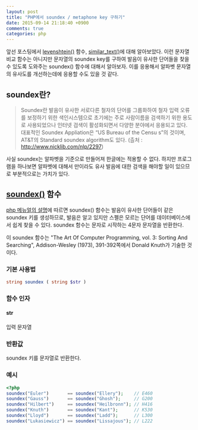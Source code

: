 ```yaml
---
layout: post
title: "PHP에서 soundex / metaphone key 구하기"
date: 2015-09-14 21:18:40 +0900
comments: true
categories: php
---
```

앞선 포스팅에서 [levenshtein()](/2015/09/14/calculate-distance-between-two-strings-in-php-levenshtein/) 함수, [similar_text()](/2015/09/14/calculate-distance-between-two-strings-in-php-similar-text)에 대해 알아보았다.
이런 문자열 비교 함수는 아니지만 문자열의 soundex key를 구하여 발음이 유사한 단어들을 찾을 수 있도록 도와주는 soundex() 함수에 대해서 알아보자. 이를 응용해서 알파벳 문자열의 유사도를 개선하는데에 응용할 수도 있을 것 같다.

## soundex란?

> Soundex란 발음이 유사한 서로다른 철자의 단어를 그룹화하여 철자 입력 오류를 보정하기 위한 색인시스템으로 초기에는 주로 사람이름을 검색하기 위한 용도로 사용되었으나 인터넷 검색이 활성화되면서 다양한 분야에서 응용되고 있다. 대표적인 Soundex Appliation은 “US Bureau of the Censu s”의 것이며, AT&T의 Standard soundex algorithm도 있다.
> (츨처 : http://www.nicklib.com/nlp/2297)

사실 soundex는 알파벳을 기준으로 만들어져 한글에는 적용할 수 없다. 하지만 프로그램을 하나보면 알파벳에 대해서 만이라도 유사 발음에 대한 검색을 해야할 일이 있으므로 부분적으로는 가치가 있다.

## [soundex()](http://php.net/manual/en/function.soundex.php) 함수

[php 메뉴얼의 설명](http://php.net/manual/en/function.soundex.php)에 따르면 soundex() 함수는 발음이 유사한 단어들이 같은 soundex 키를 생성하므로, 발음은 알고 있지만 스펠은 모르는 단어를 데이터베이스에서 쉽게 찾을 수 있다. soundex 함수는 문자로 시작하는 4문자 문자열을 반환한다.

이 soundex 함수는 "The Art Of Computer Programming, vol. 3: Sorting And Searching", Addison-Wesley (1973), 391-392쪽에서 Donald Knuth가 기술한 것이다.

### 기본 사용법

```php
string soundex ( string $str )
```

### 함수 인자

#### str
입력 문자열

### 반환값

soundex 키를 문자열로 반환한다.


### 예시

```php
<?php
soundex("Euler")       == soundex("Ellery");    // E460
soundex("Gauss")       == soundex("Ghosh");     // G200
soundex("Hilbert")     == soundex("Heilbronn"); // H416
soundex("Knuth")       == soundex("Kant");      // K530
soundex("Lloyd")       == soundex("Ladd");      // L300
soundex("Lukasiewicz") == soundex("Lissajous"); // L222
```